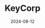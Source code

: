---  
layout: startup_page  
title: "KeyCorp"  
id: "key.com"  
permalink: "/keycorpkey.com08122024/"  
website: "https://www.key.com/businesses-institutions/index.jsp"  
funding_round: "Strategic Investment"  
funding_amount: "$2.8B"  
investors: "The Bank of Nova Scotia (Scotiabank)"  
about: "KeyCorp is one of the nation's largest bank-based financial services companies, offering deposit, lending, cash management, and investment services to individuals and businesses. They also provide sophisticated corporate and investment banking products to middle-market companies. This strategic investment will accelerate their capital and earnings improvement and bolster their strategic position."  
markets: "Financial Services"  
hq: "Cleveland, Ohio, United States"  
founded_year: "1849"  
linkedin: "https://www.linkedin.com/company/keycorp"  
twitter: "http://twitter.com/KeyBank_Help"  
instagram: ""  
facebook: ""  
crunchbase: "https://www.crunchbase.com/organization/keybank"  
pitchbook: "https://pitchbook.com/profiles/company/50985-55"  

date_display: "12-Aug-2024"  
date: "2024-08-12"

# SEO Optimization  
meta_title: "KeyCorp - Strategic Investment Funding ($2.8B)"  
meta_description: "KeyCorp, KeyCorp is one of the nation's largest bank-based financial services companies, offering deposit, lending, cash management, and investment services to..."  
meta_keywords: "KeyCorp, Financial Services, Strategic Investment funding"  
canonical_url: "https://startup.projectstartups.com/keycorpkey.com08122024/"  
---